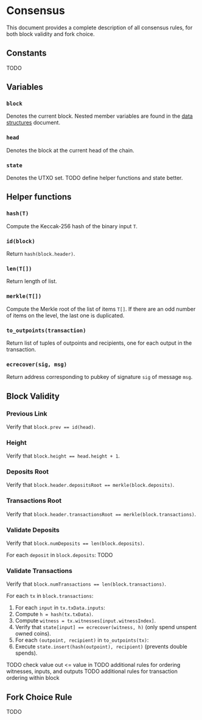 # Consensus

This document provides a complete description of all consensus rules, for both block validity and fork choice.

## Constants

TODO

## Variables

### `block`

Denotes the current block.
Nested member variables are found in the [data structures](./data_structures.md) document.

### `head`

Denotes the block at the current head of the chain.

### `state`

Denotes the UTXO set.
TODO define helper functions and state better.

## Helper functions

### `hash(T)`

Compute the Keccak-256 hash of the binary input `T`.

### `id(block)`

Return `hash(block.header)`.

### `len(T[])`

Return length of list.

### `merkle(T[])`

Compute the Merkle root of the list of items `T[]`.
If there are an odd number of items on the level, the last one is duplicated.

### `to_outpoints(transaction)`

Return list of tuples of outpoints and recipients, one for each output in the transaction.

### `ecrecover(sig, msg)`

Return address corresponding to pubkey of signature `sig` of message `msg`.

## Block Validity

### Previous Link

Verify that `block.prev == id(head)`.

### Height

Verify that `block.height == head.height + 1`.

### Deposits Root

Verify that `block.header.depositsRoot == merkle(block.deposits)`.

### Transactions Root

Verify that `block.header.transactionsRoot == merkle(block.transactions)`.

### Validate Deposits

Verify that `block.numDeposits == len(block.deposits)`.

For each `deposit` in `block.deposits`: TODO

### Validate Transactions

Verify that `block.numTransactions == len(block.transactions)`.

For each `tx` in `block.transactions`:
1. For each `input` in `tx.txData.inputs`:
  1. Compute `h = hash(tx.txData)`.
  1. Compute `witness = tx.witnesses[input.witnessIndex]`.
  1. Verify that `state[input] == ecrecover(witness, h)` (only spend unspent owned coins).
1. For each `(outpoint, recipient)` in `to_outpoints(tx)`:
  1. Execute `state.insert(hash(outpoint), recipient)` (prevents double spends).

TODO check value out <= value in
TODO additional rules for ordering witnesses, inputs, and outputs
TODO additional rules for transaction ordering within block

## Fork Choice Rule

TODO
